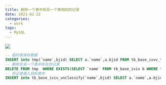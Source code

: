 ```yaml
---
title: 删除一个表中和另一个表相同的记录
date: 2021-02-22
categories:
  - work
tags:
  - MySQL
---
```


![](https://cdn.jsdelivr.net/gh/qbmzc/images/md/wallhaven-k77jqq.jpg)

<!-- more -->

```sql
-- 临时表保存数据
INSERT into tmp(`name`,bjid) SELECT a.`name`,a.bjid FROM tb_base_ivvv_term a; 
-- 删除在另一个表中存在的记录
DELETE FROM tmp  WHERE EXISTS(SELECT `name` FROM tb_base_iviv b WHERE tmp.`name`=b.`name`);
-- 将记录插入目标表中
INSERT into tb_base_iviv_unclassify(`name`,bjid) SELECT a.`name`,a.bjid FROM tmp a; 
```